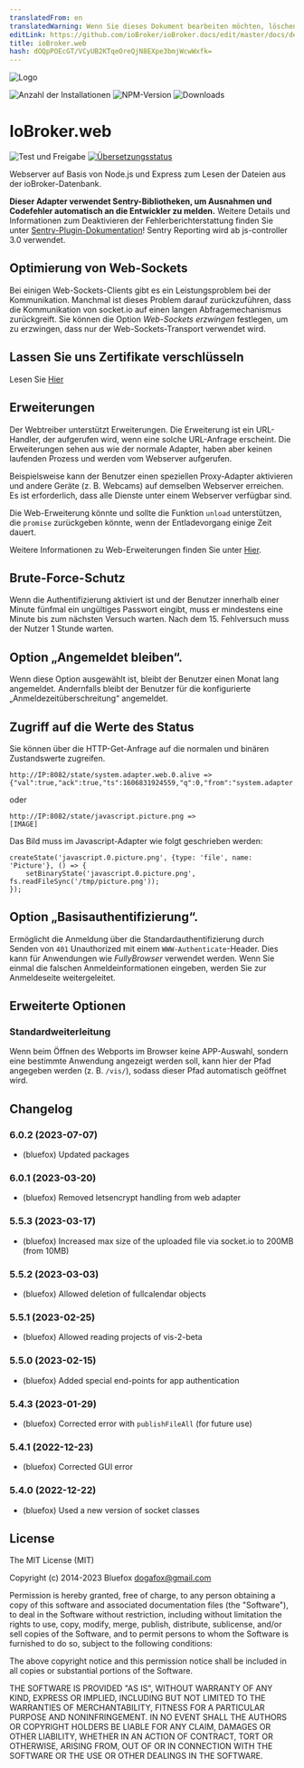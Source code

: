 ```yaml
---
translatedFrom: en
translatedWarning: Wenn Sie dieses Dokument bearbeiten möchten, löschen Sie bitte das Feld "translationsFrom". Andernfalls wird dieses Dokument automatisch erneut übersetzt
editLink: https://github.com/ioBroker/ioBroker.docs/edit/master/docs/de/adapterref/iobroker.web/README.md
title: ioBroker.web
hash: dOQpPOEcGT/VCyUB2KTqeOreQjN8EXpe3bmjWcwWxfk=
---
```

![Logo](../../../en/adapterref/iobroker.web/admin/web.png)

![Anzahl der Installationen](http://iobroker.live/badges/web-stable.svg)
![NPM-Version](http://img.shields.io/npm/v/iobroker.web.svg)
![Downloads](https://img.shields.io/npm/dm/iobroker.web.svg)

# IoBroker.web
![Test und Freigabe](https://github.com/ioBroker/ioBroker.web/workflows/Test%20and%20Release/badge.svg) [![Übersetzungsstatus](https://weblate.iobroker.net/widgets/adapters/-/web/svg-badge.svg)](https://weblate.iobroker.net/engage/adapters/?utm_source=widget)

Webserver auf Basis von Node.js und Express zum Lesen der Dateien aus der ioBroker-Datenbank.

**Dieser Adapter verwendet Sentry-Bibliotheken, um Ausnahmen und Codefehler automatisch an die Entwickler zu melden.** Weitere Details und Informationen zum Deaktivieren der Fehlerberichterstattung finden Sie unter [Sentry-Plugin-Dokumentation](https://github.com/ioBroker/plugin-sentry#plugin-sentry)! Sentry Reporting wird ab js-controller 3.0 verwendet.

## Optimierung von Web-Sockets
Bei einigen Web-Sockets-Clients gibt es ein Leistungsproblem bei der Kommunikation.
Manchmal ist dieses Problem darauf zurückzuführen, dass die Kommunikation von socket.io auf einen langen Abfragemechanismus zurückgreift.
Sie können die Option *Web-Sockets erzwingen* festlegen, um zu erzwingen, dass nur der Web-Sockets-Transport verwendet wird.

## Lassen Sie uns Zertifikate verschlüsseln
Lesen Sie [Hier](https://github.com/ioBroker/ioBroker.admin#lets-encrypt-certificates)

## Erweiterungen
Der Webtreiber unterstützt Erweiterungen.
Die Erweiterung ist ein URL-Handler, der aufgerufen wird, wenn eine solche URL-Anfrage erscheint.
Die Erweiterungen sehen aus wie der normale Adapter, haben aber keinen laufenden Prozess und werden vom Webserver aufgerufen.

Beispielsweise kann der Benutzer einen speziellen Proxy-Adapter aktivieren und andere Geräte (z. B. Webcams) auf demselben Webserver erreichen.
Es ist erforderlich, dass alle Dienste unter einem Webserver verfügbar sind.

Die Web-Erweiterung könnte und sollte die Funktion `unload` unterstützen, die `promise` zurückgeben könnte, wenn der Entladevorgang einige Zeit dauert.

Weitere Informationen zu Web-Erweiterungen finden Sie unter [Hier](WEB-EXTENSIONS-HOWTO.md).

## Brute-Force-Schutz
Wenn die Authentifizierung aktiviert ist und der Benutzer innerhalb einer Minute fünfmal ein ungültiges Passwort eingibt, muss er mindestens eine Minute bis zum nächsten Versuch warten.
Nach dem 15. Fehlversuch muss der Nutzer 1 Stunde warten.

## Option „Angemeldet bleiben“.
Wenn diese Option ausgewählt ist, bleibt der Benutzer einen Monat lang angemeldet.
Andernfalls bleibt der Benutzer für die konfigurierte „Anmeldezeitüberschreitung“ angemeldet.

## Zugriff auf die Werte des Status
Sie können über die HTTP-Get-Anfrage auf die normalen und binären Zustandswerte zugreifen.

```
http://IP:8082/state/system.adapter.web.0.alive =>
{"val":true,"ack":true,"ts":1606831924559,"q":0,"from":"system.adapter.web.0","lc":1606777539894}
```

oder

```
http://IP:8082/state/javascript.picture.png =>
[IMAGE]
```

Das Bild muss im Javascript-Adapter wie folgt geschrieben werden:

```
createState('javascript.0.picture.png', {type: 'file', name: 'Picture'}, () => {
    setBinaryState('javascript.0.picture.png', fs.readFileSync('/tmp/picture.png'));
});
```

## Option „Basisauthentifizierung“.
Ermöglicht die Anmeldung über die Standardauthentifizierung durch Senden von `401` Unauthorized mit einem `WWW-Authenticate`-Header.
Dies kann für Anwendungen wie *FullyBrowser* verwendet werden. Wenn Sie einmal die falschen Anmeldeinformationen eingeben, werden Sie zur Anmeldeseite weitergeleitet.

## Erweiterte Optionen
### Standardweiterleitung
Wenn beim Öffnen des Webports im Browser keine APP-Auswahl, sondern eine bestimmte Anwendung angezeigt werden soll, kann hier der Pfad angegeben werden (z. B. `/vis/`), sodass dieser Pfad automatisch geöffnet wird.

<!-- Platzhalter für die nächste Version (am Anfang der Zeile):

### **ARBEIT IN ARBEIT** -->

## Changelog
### 6.0.2 (2023-07-07)
* (bluefox) Updated packages

### 6.0.1 (2023-03-20)
* (bluefox) Removed letsencrypt handling from web adapter

### 5.5.3 (2023-03-17)
* (bluefox) Increased max size of the uploaded file via socket.io to 200MB (from 10MB)

### 5.5.2 (2023-03-03)
* (bluefox) Allowed deletion of fullcalendar objects

### 5.5.1 (2023-02-25)
* (bluefox) Allowed reading projects of vis-2-beta

### 5.5.0 (2023-02-15)
* (bluefox) Added special end-points for app authentication

### 5.4.3 (2023-01-29)
* (bluefox) Corrected error with `publishFileAll` (for future use)

### 5.4.1 (2022-12-23)
* (bluefox) Corrected GUI error

### 5.4.0 (2022-12-22)
* (bluefox) Used a new version of socket classes

## License
The MIT License (MIT)

Copyright (c) 2014-2023 Bluefox <dogafox@gmail.com>

Permission is hereby granted, free of charge, to any person obtaining a copy
of this software and associated documentation files (the "Software"), to deal
in the Software without restriction, including without limitation the rights
to use, copy, modify, merge, publish, distribute, sublicense, and/or sell
copies of the Software, and to permit persons to whom the Software is
furnished to do so, subject to the following conditions:

The above copyright notice and this permission notice shall be included in
all copies or substantial portions of the Software.

THE SOFTWARE IS PROVIDED "AS IS", WITHOUT WARRANTY OF ANY KIND, EXPRESS OR
IMPLIED, INCLUDING BUT NOT LIMITED TO THE WARRANTIES OF MERCHANTABILITY,
FITNESS FOR A PARTICULAR PURPOSE AND NONINFRINGEMENT. IN NO EVENT SHALL THE
AUTHORS OR COPYRIGHT HOLDERS BE LIABLE FOR ANY CLAIM, DAMAGES OR OTHER
LIABILITY, WHETHER IN AN ACTION OF CONTRACT, TORT OR OTHERWISE, ARISING FROM,
OUT OF OR IN CONNECTION WITH THE SOFTWARE OR THE USE OR OTHER DEALINGS IN
THE SOFTWARE.